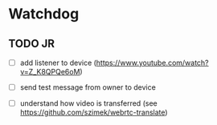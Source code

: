 # Watchdog

## TODO JR
- [ ] add listener to device (https://www.youtube.com/watch?v=Z_K8QPQe6oM)
- [ ] send test message from owner to device

- [ ] understand how video is transferred (see https://github.com/szimek/webrtc-translate)